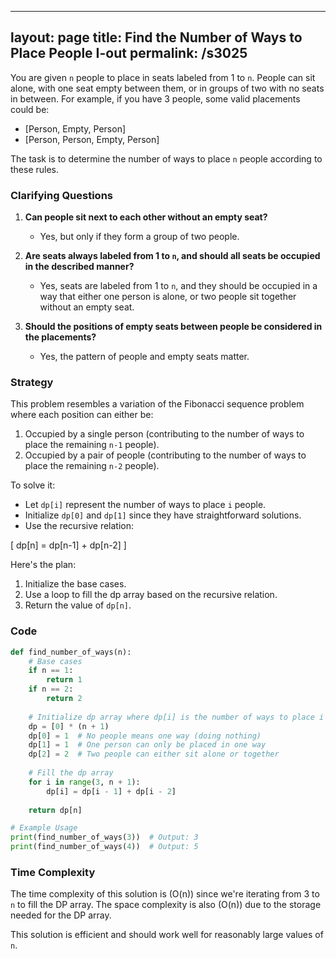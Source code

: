 
---
layout: page
title:  Find the Number of Ways to Place People I-out
permalink: /s3025
---

You are given `n` people to place in seats labeled from 1 to `n`. People can sit alone, with one seat empty between them, or in groups of two with no seats in between. For example, if you have 3 people, some valid placements could be:
- [Person, Empty, Person]
- [Person, Person, Empty, Person]

The task is to determine the number of ways to place `n` people according to these rules. 

### Clarifying Questions

1. **Can people sit next to each other without an empty seat?**
   - Yes, but only if they form a group of two people.

2. **Are seats always labeled from 1 to `n`, and should all seats be occupied in the described manner?**
   - Yes, seats are labeled from 1 to `n`, and they should be occupied in a way that either one person is alone, or two people sit together without an empty seat.

3. **Should the positions of empty seats between people be considered in the placements?**
   - Yes, the pattern of people and empty seats matter.

### Strategy

This problem resembles a variation of the Fibonacci sequence problem where each position can either be:
1. Occupied by a single person (contributing to the number of ways to place the remaining `n-1` people).
2. Occupied by a pair of people (contributing to the number of ways to place the remaining `n-2` people).

To solve it:
- Let `dp[i]` represent the number of ways to place `i` people.
- Initialize `dp[0]` and `dp[1]` since they have straightforward solutions.
- Use the recursive relation:

\[ dp[n] = dp[n-1] + dp[n-2] \]

Here's the plan:
1. Initialize the base cases.
2. Use a loop to fill the dp array based on the recursive relation.
3. Return the value of `dp[n]`.

### Code

```python
def find_number_of_ways(n):
    # Base cases
    if n == 1:
        return 1
    if n == 2:
        return 2
    
    # Initialize dp array where dp[i] is the number of ways to place i people
    dp = [0] * (n + 1)
    dp[0] = 1  # No people means one way (doing nothing)
    dp[1] = 1  # One person can only be placed in one way
    dp[2] = 2  # Two people can either sit alone or together
    
    # Fill the dp array
    for i in range(3, n + 1):
        dp[i] = dp[i - 1] + dp[i - 2]
    
    return dp[n]

# Example Usage
print(find_number_of_ways(3))  # Output: 3
print(find_number_of_ways(4))  # Output: 5
```

### Time Complexity

The time complexity of this solution is \(O(n)\) since we're iterating from 3 to `n` to fill the DP array. The space complexity is also \(O(n)\) due to the storage needed for the DP array.

This solution is efficient and should work well for reasonably large values of `n`.